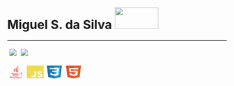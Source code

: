 # Miguel S. da Silva <img align="bottom" src="https://media.giphy.com/media/Nx0rz3jtxtEre/giphy.gif" width="100" height="50" /> 

---
<div>
    <img align="left" style="margin:5px" src="https://github-readme-stats.vercel.app/api?username=Miguel1138&show_icons=true&text_color=feda4a&title_color=fffffff&bg_color=000000&icon_color=2196f3"/>
    <img align="top" style="margin:5px" src="https://github-readme-stats.vercel.app/api/top-langs/?username=Miguel1138&layout=compact&langs_count=8&text_color=feda4a&title_color=fffffff&bg_color=000000&icon_color=2196f3"/>
    <div style="display: inline_block"><br>
      <img align="center" alt="Java" height="30" width="40" src="https://raw.githubusercontent.com/devicons/devicon/master/icons/java/java-plain.svg">
      <img align="center" alt="Js" height="30" width="40" src="https://raw.githubusercontent.com/devicons/devicon/master/icons/javascript/javascript-plain.svg">
      <img align="center" alt="CSS" height="30" width="40" src="https://raw.githubusercontent.com/devicons/devicon/master/icons/css3/css3-original.svg">
      <img align="center" alt="HTML" height="30" width="40" src="https://raw.githubusercontent.com/devicons/devicon/master/icons/html5/html5-original.svg">
    </div>
</div>
  

<!--
**Miguel1138/Miguel1138** is a ✨ _special_ ✨ repository because its `README.md` (this file) appears on your GitHub profile.

Here are some ideas to get you started:

- 🔭 I’m currently working on ...
- 🌱 I’m currently learning ...
- 👯 I’m looking to collaborate on ...
- 🤔 I’m looking for help with ...
- 💬 Ask me about ...
- 📫 How to reach me: ...
- 😄 Pronouns: ...
- ⚡ Fun fact: ...
-->
